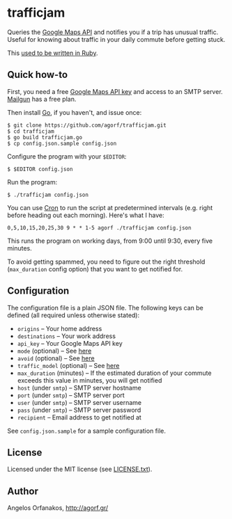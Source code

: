 # trafficjam

Queries the [Google Maps API][] and notifies you if a trip has unusual traffic.
Useful for knowing about traffic in your daily commute before getting stuck.

[Google Maps API]: https://developers.google.com/maps/

This [used to be written in Ruby][rewrite-commit].

[rewrite-commit]: https://github.com/agorf/trafficjam/commit/e8434f742b6dec8e1644a533f769540aeebcedb2

## Quick how-to

First, you need a free [Google Maps API key][] and access to an SMTP server.
[Mailgun][] has a free plan.

[Google Maps API key]: https://developers.google.com/maps/documentation/javascript/get-api-key#key
[Mailgun]: https://www.mailgun.com/

Then install [Go](https://golang.org/), if you haven't, and issue once:

    $ git clone https://github.com/agorf/trafficjam.git
    $ cd trafficjam
    $ go build trafficjam.go
    $ cp config.json.sample config.json

Configure the program with your `$EDITOR`:

    $ $EDITOR config.json

Run the program:

    $ ./trafficjam config.json

You can use [Cron][] to run the script at predetermined intervals (e.g. right
before heading out each morning). Here's what I have:

    0,5,10,15,20,25,30 9 * * 1-5 agorf ./trafficjam config.json

This runs the program on working days, from 9:00 until 9:30, every five minutes.

To avoid getting spammed, you need to figure out the right threshold
(`max_duration` config option) that you want to get notified for.

[Cron]: https://en.wikipedia.org/wiki/Cron

## Configuration

The configuration file is a plain JSON file. The following keys can be defined
(all required unless otherwise stated):

* `origins` &ndash; Your home address
* `destinations` &ndash; Your work address
* `api_key` &ndash; Your Google Maps API key
* `mode` (optional) &ndash; See [here](https://developers.google.com/maps/documentation/distance-matrix/intro#travel_modes)
* `avoid` (optional) &ndash; See [here](https://developers.google.com/maps/documentation/distance-matrix/intro#Restrictions)
* `traffic_model` (optional) &ndash; See [here](https://developers.google.com/maps/documentation/distance-matrix/intro#traffic-model)
* `max_duration` (minutes) &ndash; If the estimated duration of your commute exceeds
  this value in minutes, you will get notified
* `host` (under `smtp`) &ndash; SMTP server hostname
* `port` (under `smtp`) &ndash; SMTP server port
* `user` (under `smtp`) &ndash; SMTP server username
* `pass` (under `smtp`) &ndash; SMTP server password
* `recipient` &ndash; Email address to get notified at

See `config.json.sample` for a sample configuration file.

## License

Licensed under the MIT license (see [LICENSE.txt][]).

[LICENSE.txt]: https://github.com/agorf/trafficjam/blob/master/LICENSE.txt

## Author

Angelos Orfanakos, http://agorf.gr/
